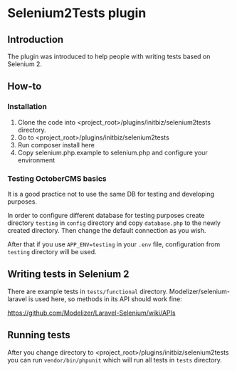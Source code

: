 # Selenium2Tests plugin

## Introduction
The plugin was introduced to help people with writing tests based on Selenium 2.

## How-to
### Installation

1. Clone the code into <project_root>/plugins/initbiz/selenium2tests directory.
1. Go to <project_root>/plugins/initbiz/selenium2tests
1. Run composer install here
1. Copy selenium.php.example to selenium.php and configure your environment

### Testing OctoberCMS basics
It is a good practice not to use the same DB for testing and developing purposes.

In order to configure different database for testing purposes create directory `testing` in `config` directory and copy `database.php` to the newly created directory. Then change the default connection as you wish.

After that if you use `APP_ENV=testing` in your `.env` file, configuration from `testing` directory will be used.

## Writing tests in Selenium 2
There are example tests in `tests/functional` directory. Modelizer/selenium-laravel is used here, so methods in its API should work fine:

https://github.com/Modelizer/Laravel-Selenium/wiki/APIs

## Running tests
After you change directory to <project_root>/plugins/initbiz/selenium2tests you can run `vendor/bin/phpunit` which will run all tests in `tests` directory.

